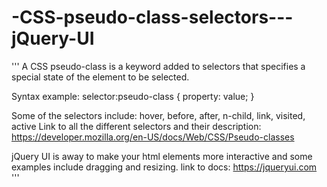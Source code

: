 # -CSS-pseudo-class-selectors---jQuery-UI

 
''' A CSS pseudo-class is a keyword added to selectors that specifies a special state of the element to be selected. 
 
Syntax example: 
  selector:pseudo-class {
    property: value;
  } 
  
Some of the selectors include: hover, before, after, n-child, link, visited, active
Link to all the different selectors and their description: https://developer.mozilla.org/en-US/docs/Web/CSS/Pseudo-classes
 
jQuery UI is away to make your html elements more interactive and some examples include dragging and resizing. 
link to docs: https://jqueryui.com '''
